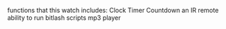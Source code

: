 functions that this watch includes:
Clock
Timer
Countdown
an IR remote
ability to run bitlash scripts
mp3 player